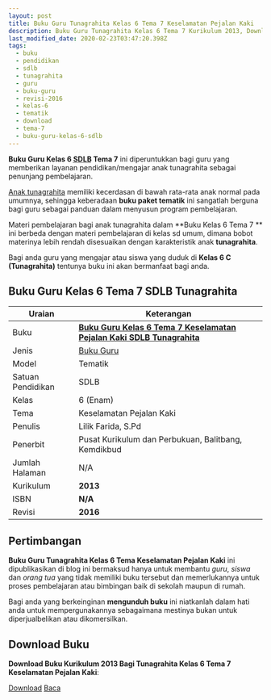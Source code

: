 ```yaml
---
layout: post
title: Buku Guru Tunagrahita Kelas 6 Tema 7 Keselamatan Pejalan Kaki
description: Buku Guru Tunagrahita Kelas 6 Tema 7 Kurikulum 2013, Download buku Kelas 6 Tema 7 Keselamatan Pejalan Kaki bagi tunagrahita
last_modified_date: 2020-02-23T03:47:20.398Z
tags:
  - buku
  - pendidikan
  - sdlb
  - tunagrahita
  - guru
  - buku-guru
  - revisi-2016
  - kelas-6
  - tematik
  - download
  - tema-7
  - buku-guru-kelas-6-sdlb
---
```


**Buku Guru Kelas 6 <abbr title="Sekolah Dasar Luar Biasa">SDLB</abbr> Tema 7** ini diperuntukkan bagi guru yang memberikan layanan pendidikan/mengajar anak tunagrahita sebagai penunjang pembelajaran.

[Anak tunagrahita](/teori/tunagrahita "Apa itu Tunagrahita") memiliki kecerdasan di bawah rata-rata anak normal pada umumnya, sehingga keberadaan **buku paket tematik** ini sangatlah berguna bagi guru sebagai panduan dalam menyusun program pembelajaran.

Materi pembelajaran bagi anak tunagrahita dalam **Buku Kelas 6 Tema 7 ** ini berbeda dengan materi pembelajaran di kelas sd umum, dimana bobot materinya lebih rendah disesuaikan dengan karakteristik anak **tunagrahita**.

Bagi anda guru yang mengajar atau siswa yang duduk di **Kelas 6 C (Tunagrahita)** tentunya buku ini akan bermanfaat bagi anda.

## Buku Guru Kelas 6 Tema 7 SDLB Tunagrahita  

|Uraian|Keterangan|
| --- | --- |
|Buku|<a href="/bse/buku-guru-tunagrahita-kelas-6-tema-5-keselamatan-pejalan-kaki" title="Buku Guru Kelas 6 Tema 7 Keselamatan Pejalan Kaki SDLB Tunagrahita"><strong>Buku Guru Kelas 6 Tema 7 Keselamatan Pejalan Kaki SDLB Tunagrahita</strong></a>|
|Jenis|<a href="/bse" title="Buku Guru" target="_blank">Buku Guru</a>|
|Model|Tematik|
|Satuan Pendidikan|SDLB|
|Kelas|6 (Enam)|
|Tema|Keselamatan Pejalan Kaki|
|Penulis| Lilik Farida, S.Pd|
|Penerbit|Pusat Kurikulum dan Perbukuan, Balitbang, Kemdikbud|
|Jumlah Halaman|N/A|
|Kurikulum|<strong>2013</strong>|
|ISBN|<strong>N/A</strong>|
|Revisi|<strong>2016</strong>|

## Pertimbangan
**Buku Guru Tunagrahita Kelas 6 Tema Keselamatan Pejalan Kaki** ini dipublikasikan di blog ini bermaksud hanya untuk membantu _guru_, _siswa_ dan _orang tua_ yang tidak memiliki buku tersebut dan memerlukannya untuk proses pembelajaran atau bimbingan baik di sekolah maupun di rumah.

Bagi anda yang berkeinginan <b>mengunduh buku</b> ini niatkanlah dalam hati anda untuk mempergunakannya sebagaimana mestinya bukan untuk diperjualbelikan atau dikomersilkan.
  
## Download Buku
**Download Buku Kurikulum 2013 Bagi Tunagrahita Kelas 6 Tema 7 Keselamatan Pejalan Kaki**:
<p class="center"><a class="button download" href="https://docs.google.com/uc?export=download&id=1Ph1OQLjR2q6jT0vYwlaGy6nNElQIr6xS" rel="nofollow" target="_blank" title="Download Buku Guru Tunagrahita Kelas 6 Tema Keselamatan Pejalan Kaki">Download</a>
<a class="button demo" href="https://drive.google.com/file/d/1Ph1OQLjR2q6jT0vYwlaGy6nNElQIr6xS/view" rel="nofollow" target="_blank" title="Download Buku Guru Tunagrahita Kelas 6 Tema Keselamatan Pejalan Kaki">Baca</a></p>
